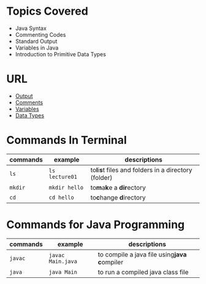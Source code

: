 # Topics Covered
- Java Syntax
- Commenting Codes
- Standard Output
- Variables in Java
- Introduction to Primitive Data Types 

# URL
- [Output](https://www.w3schools.com/java/java_output.asp)
- [Comments](https://www.w3schools.com/java/java_comments.asp)
- [Variables](https://www.w3schools.com/java/java_variables.asp)
- [Data Types](https://www.w3schools.com/java/java_data_types.asp)

# Commands In Terminal

| commands | example        | descriptions                                             |
| -------- | -------------- | -------------------------------------------------------- |
| `ls`     | `ls lecture01` | to**l**i**s**t files and folders in a directory (folder) |
| `mkdir`  | `mkdir hello`  | to**m**a**k**e a **dir**ectory                           |
| `cd`     | `cd hello`     | to**c**hange **d**irectory                               |


# Commands for Java Programming

| commands | example           | descriptions                                      |
| -------- | ----------------- | ------------------------------------------------- |
| `javac`  | `javac Main.java` | to compile a java file using**java** **c**ompiler |
| `java`   | `java Main`       | to run a compiled java class file                 |

